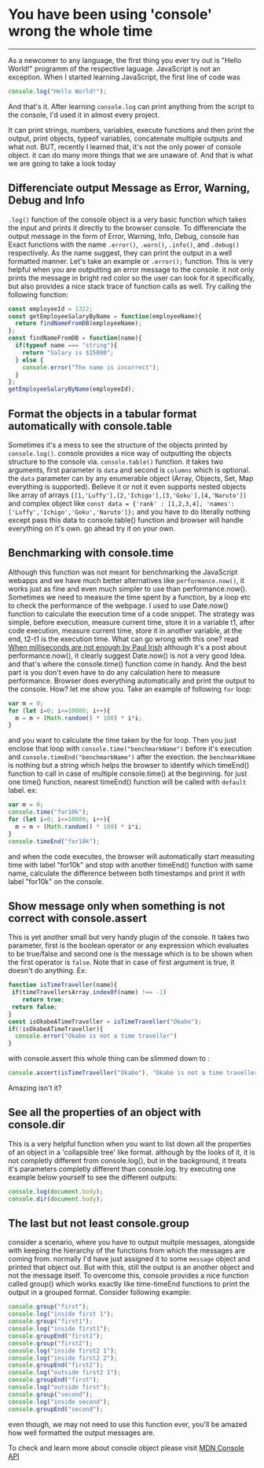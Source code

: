 # You have been using 'console' wrong the whole time
---

As a newcomer to any language, the first thing you ever try out is "Hello World!" programm of the respective laguage. JavaScript is not an exception. When I started learning JavaScript, the first line of code was 
```javascript
console.log("Hello World!");
```
And that's it. After learning `console.log` can print anything from the script to the console, I'd used it in almost every project. 

It can print strings, numbers, variables, execute functions and then print the output, print objects, typeof variables, concatenate multiple outputs and what not. BUT, recently I learned that, it's not the only power of console object. it can do many more things that we are unaware of. And that is what we are going to take a look today

## Differenciate output Message as Error, Warning, Debug and Info
`.log()` function of the console object is a very basic function which takes the input and prints it directly to the browser console. To differenciate the output message in the form of Error, Warning, Info, Debug, console has Exact functions with the name `.error()`, `.warn()`, `.info()`, and `.debug()` respectively. 
As the name suggest, they can print the output in a well formatted manner. Let's take an example or `.error();` function. This is very helpful when you are outputting an error message to the console. it not only prints the message in bright red color so the user can look for it specifically, but also provides a nice stack trace of function calls as well.
Try calling the following function:
```javascript
const employeeId = 1322;
const getEmployeeSalaryByName = function(employeeName){
  return findNameFromDB(employeeName);
};
const findNameFromDB = function(name){
  if(typeof name === "string"){
    return "Salary is $15000";
  } else {
    console.error("The name is incorrect");
  }
};
getEmployeeSalaryByName(employeeId);
```

## Format the objects in a tabular format automatically with console.table
Sometimes it's a mess to see the structure of the objects printed by `console.log()`. console provides a nice way of outputting the objects structure to the console via. `console.table()` function. it takes two arguments, first parameter is `data` and second is `columns` which is optional. 
the `data` parameter can by any enumerable object (Array, Objects, Set, Map everything is supported). Believe it or not it even supports nested objects like array of arrays `[[1,'Luffy'],[2,'Ichigo'],[3,'Goku'],[4,'Naruto']]` and complex object like `const data = {'rank' : [1,2,3,4], 'names': ['Luffy','Ichigo','Goku','Naruto']};` and you have to do literally nothing except pass this data to console.table() function and browser will handle everything on it's own. go ahead try it on your own. 

## Benchmarking with console.time
Although this function was not meant for benchmarking the JavaScript webapps and we have much better alternatives like `performance.now()`, it works just as fine and even much simpler to use than performance.now(). 
Sometimes we need to measure the time spent by a function, by a loop etc to check the performance of the webpage. I used to use Date.now() function to calculate the execution time of a code snippet. The strategy was simple, before execution, measure current time, store it in a variable t1, after code execution, measure current time, store it in another variable, at the end, t2-t1 is the execution time. 
What can go wrong with this one? read [When milliseconds are not enough by Paul Irish](https://developers.google.com/web/updates/2012/08/When-milliseconds-are-not-enough-performance-now?hl=en) although it's a post about performance.now(), it clearly suggest Date.now() is not a very good Idea. and that's where the console.time() function come in handy. And the best part is you don't even have to do any calculation here to measure performance. Browser does everything automatically and print the output to the console. How? let me show you.
Take an example of following `for` loop:
```javascript
var m = 0;
for (let i=0; i<=10000; i++){
  m = m + (Math.random() * 100) * i*i;
}
```
and you want to calculate the time taken by the for loop. Then you just enclose that loop with `console.time("benchmarkName")` before it's execution and `console.timeEnd("benchmarkName")` after the exection. the `benchmarkName` is nothing but a string which helps the browser to identify which timeEnd() function to call in case of multiple console.time() at the beginning. for just one time() function, nearest timeEnd() function will be called with `default` label.
ex:
```javascript
var m = 0;
console.time("for10k");
for (let i=0; i<=10000; i++){
  m = m + (Math.random() * 100) * i*i;
}
console.timeEnd("for10k");
```
and when the code executes, the browser will automatically start measuting time with label "for10k" and stop with another timeEnd() function with same name, calculate the difference between both timestamps and print it with label "for10k" on the console.

## Show message only when something is not correct with console.assert
This is yet another small but very handy plugin of the console. It takes two parameter, first is the boolean operator or any expression which evaluates to be true/false and second one is the message which is to be shown when the first operator is `false`. Note that in case of first argument is true, it doesn't do anything.
Ex: 
```javascript
function isTimeTraveller(name){
 if(timeTravellersArray.indexOf(name) !== -1)
    return true;
 return false;
}
const isOkabeATimeTraveller = isTimeTraveller("Okabe");
if(!isOkabeATimeTraveller){
  console.error("Okabe is not a time traveller")
}
```
with console.assert this whole thing can be slimmed down to :
```javascript
console.assert(isTimeTraveller("Okabe"), "Okabe is not a time traveller");
```
Amazing isn't it?


## See all the properties of an object with console.dir

This is a very helpful function when you want to list down all the properties of an object in a 'collapsible tree' like format. although by the looks of it, it is not completly different from console.log(), but in the background, it treats it's parameters completly different than console.log. try executing one example below yourself to see the different outputs:
```javascript
console.log(document.body);
console.dir(document.body);
```
## The last but not least console.group

consider a scenario, where you have to output multple messages, alongside with keeping the hierarchy of the functions from which the messages are coming from. normally I'd have just assigned it to some `message` object and printed that object out. But with this, still the output is an another object and not the message itself. To overcome this, console provides a nice function called group() which works exactly like time-timeEnd functions to print the output in a grouped format. Consider following example:
```javascript
console.group("first");
console.log("inside first 1");
console.group("first1");
console.log("inside first1");
console.groupEnd("first1");
console.group("first2");
console.log("inside first2 1");
console.log("inside first2 2");
console.groupEnd("first2");
console.log("outside first2 1");
console.groupEnd("first");
console.log("outside first");
console.group("second");
console.log("inside second");
console.groupEnd("second");
```
even though, we may not need to use this function ever, you'll be amazed how well formatted the output messages are.

To check and learn more about console object please visit [MDN Console API](https://developer.mozilla.org/en-US/docs/Web/API/console)